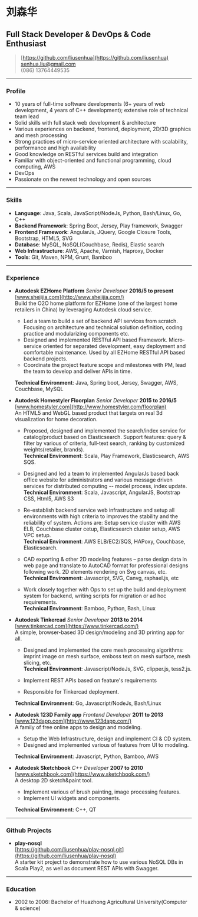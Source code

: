 # 刘森华
## Full Stack Developer & DevOps & Code Enthusiast

> [https://github.com/liusenhua](https://github.com/liusenhua)  
> [senhua.liu@gmail.com](mailto:senhua.liu@gmail.com)  
> (086) 13764449535  

------
### Profile
* 10 years of full-time software developments (6+ years of web development, 4 years of C++ development); extensive role of technical team lead
* Solid skills with full stack web development & architecture
* Various experiences on backend, frontend, deployment, 2D/3D graphics and mesh processing
* Strong practices of micro-service oriented architecture with scalability, performance and high availability
* Good knowledge on RESTful services build and integration
* Familiar with object-oriented and functional programming, cloud computing, AWS
* DevOps
* Passionate on the newest technology and open sources

------
### Skills

* **Language**: Java, Scala, JavaScript/NodeJs, Python, Bash/Linux, Go, C++
* **Backend Framework**: Spring Boot, Jersey, Play framework, Swagger
* **Frontend Framework**: AngularJs, JQuery, Google Closure Tools, Bootstrap, HTML5, SVG
* **Database**: MySQL, NoSQL(Couchbase, Redis), Elastic search
* **Web Infrastructure**: AWS, Apache, Varnish, Haproxy, Docker
* **Tools**: Git, Maven, NPM, Grunt, Bamboo

------

### Experience

* **Autodesk EZHome Platform** *Senior Developer* __2016/5 to present__  
    [www.shejijia.com](http://www.shejijia.com/)  
    Build the O2O home platform for EZHome (one of the largest home retailers in China) by leveraging Autodesk cloud service.
	+ Led a team to build a set of backend API services from scratch. Focusing on architecture and technical solution definition, coding practice and modularizing components etc. 
	+ Designed and implemented RESTful API based Framework. Micro-service oriented for separated development, easy deployment and comfortable maintenance. Used by all EZHome RESTful API based backend projects.
	+ Coordinate the project feature scope and milestones with PM, lead the team to develop and deliver APIs in time.
	
  **Technical Environment**: Java, Spring boot, Jersey, Swagger, AWS, Couchbase, MySQL

* **Autodesk Homestyler Floorplan** *Senior Developer* __2015 to 2016/5__   
	[www.homestyler.com](http://www.homestyler.com/floorplan)  
    An HTML5 and WebGL based product that targets on real 3d visualization for home decoration.
	+ Proposed, designed and implemented the search/index service for catalog/product based on Elasticsearch. Support features: query & filter by various of criteria, full-text search, ranking by customized weights(retailer, brands).<br>
  **Technical Environment**: Scala, Play Framework, Elasticsearch, AWS SQS.

	+ Designed and led a team to implemented AngularJs based back office website for administrators and various message driven services for distributed computing -- model process, index update.<br>
  **Technical Environment**: Scala, Javascript, AngularJS, Bootstrap CSS, Html5, AWS S3

	+ Re-establish backend service web infrastructure and setup all environments with high criteria to improves the stability and the reliability of system. Actions are: Setup service cluster with AWS ELB, Couchbase cluster cetup, Elasticsearch cluster setup, AWS VPC setup.<br>
  **Technical Environment**: AWS ELB/EC2/SQS, HAPoxy, Couchbase, Elasticsearch.

	+ CAD exporting & other 2D modeling features – parse design data in web page and translate to AutoCAD format for professional designs following work. 2D elements rendering on Svg canvas, etc.<br>
  **Technical Environment**: Javascript, SVG, Canvg, raphael.js, etc

	+ Work closely together with Ops to set up the build and deployment system for backend, writing scripts for migration or ad hoc requirements.<br>
  **Technical Environment**: Bamboo, Python, Bash, Linux

* **Autodesk Tinkercad** *Senior Developer* __2013 to 2014__  
    [www.tinkercad.com](https://www.tinkercad.com/)  
    A simple, browser-based 3D design/modeling and 3D printing app for all.
	+ Designed and implemented the core mesh processing algorithms: imprint image on mesh surface, emboss text on mesh surface, mesh slicing, etc.<br>
  **Technical Environment**: Javascript/NodeJs, SVG, clipper.js, tess2.js.

	+ Implement REST APIs based on feature's requirements
	+ Responsible for Tinkercad deployment.
	
  **Technical Environment**: Go, Javascript/NodeJs, Bash/Linux

* **Autodesk 123D Family app** *Frontend Developer* __2011 to 2013__   
    [www.123dapp.com](http://www.123dapp.com/)  
    A family of free online apps to design and modeling.
	+ Setup the Web Infrastructure, design and implement CI & CD system.
	+ Designed and implemented various of features from UI to modeling.
	
  **Technical Environment**: Javascript, Python, Bamboo, AWS

* **Autodesk Sketchbook** *C++ Developer* __2007 to 2010__  
	[www.sketchbook.com](https://www.sketchbook.com/)  
    A desktop 2D sketch&paint tool.
	+ Implement various of brush painting, image processing features.
	+ Implement UI widgets and components.
	
  **Technical Environment**: C++, QT

------

### Github Projects

* **play-nosql**   
    [https://github.com/liusenhua/play-nosql.git](https://github.com/liusenhua/play-nosql)  
    A starter kit project to demonstrate how to use various NoSQL DBs in Scala Play2, as well as document REST APIs with Swagger.

------

### Education

* 2002 to 2006: Bachelor of Huazhong Agricultural University(Computer & science)
